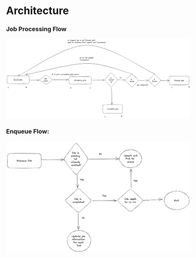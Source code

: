 # Architecture

### Job Processing Flow

![Job Processing Flow](https://github.com/cptrodgers/aj/blob/master/docs/job_processing_flow.png)

### Enqueue Flow:

![Enqueue Flow](https://github.com/cptrodgers/aj/blob/master/docs/enqueue_flow.png)
